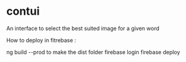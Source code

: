 # contui
An interface to select the best suited image for a given word


How to deploy in fitrebase : 

ng build --prod      to make the dist folder 
firebase login 
firebase deploy 

